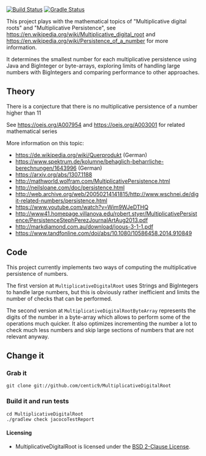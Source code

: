 [![Build Status](https://travis-ci.org/centic9/MultiplicativeDigitalRoot.svg)](https://travis-ci.org/centic9/MultiplicativeDigitalRoot) 
[![Gradle Status](https://gradleupdate.appspot.com/centic9/MultiplicativeDigitalRoot/status.svg?branch=master)](https://gradleupdate.appspot.com/centic9/MultiplicativeDigitalRoot/status)

This project plays with the mathematical topics of "Multiplicative digital roots" and 
"Multiplicative Persistence", see https://en.wikipedia.org/wiki/Multiplicative_digital_root and 
https://en.wikipedia.org/wiki/Persistence_of_a_number for more information.

It determines the smallest number for each multiplicative persistence using Java and BigInteger or byte-arrays, 
exploring limits of handling large numbers with BigIntegers and comparing performance to other approaches.

## Theory

There is a conjecture that there is no multiplicative persistence of a number higher than 11

See https://oeis.org/A007954 and https://oeis.org/A003001 for related mathematical series

More information on this topic:
* https://de.wikipedia.org/wiki/Querprodukt (German)
* https://www.spektrum.de/kolumne/behaglich-beharrliche-berechnungen/1643996 (German)
* https://arxiv.org/abs/1307.1188
* http://mathworld.wolfram.com/MultiplicativePersistence.html
* http://neilsloane.com/doc/persistence.html
* http://web.archive.org/web/20050214141815/http://www.wschnei.de/digit-related-numbers/persistence.html
* https://www.youtube.com/watch?v=Wim9WJeDTHQ
* http://www41.homepage.villanova.edu/robert.styer/MultiplicativePersistence/PersistenceStephPerezJournalArtAug2013.pdf
* http://markdiamond.com.au/download/joous-3-1-1.pdf
* https://www.tandfonline.com/doi/abs/10.1080/10586458.2014.910849

## Code

This project currently implements two ways of computing the multiplicative persistence of 
numbers.

The first version at `MultiplicativeDigitalRoot` uses Strings and BigIntegers to handle large numbers, but this is
obviously rather inefficient and limits the number of checks that can be performed.

The second version at `MultiplicativeDigitalRootByteArray` represents the digits of the number in a byte-array which
allows to perform some of the operations much quicker. It also optimizes incrementing the number a lot to check
much less numbers and skip large sections of numbers that are not relevant anyway.

## Change it

### Grab it

    git clone git://github.com/centic9/MultiplicativeDigitalRoot

### Build it and run tests

	cd MultiplicativeDigitalRoot
	./gradlew check jacocoTestReport

#### Licensing
* MultiplicativeDigitalRoot is licensed under the [BSD 2-Clause License].

[BSD 2-Clause License]: https://www.opensource.org/licenses/bsd-license.php
